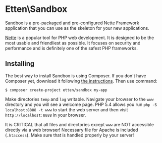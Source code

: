 # Etten\Sandbox

Sandbox is a pre-packaged and pre-configured Nette Framework application
that you can use as the skeleton for your new applications.

[Nette](https://nette.org) is a popular tool for PHP web development.
It is designed to be the most usable and friendliest as possible. It focuses
on security and performance and is definitely one of the safest PHP frameworks.


## Installing

The best way to install Sandbox is using Composer. If you don't have Composer yet, download
it following [the instructions](https://doc.nette.org/composer). Then use command:

`$ composer create-project etten/sandbox my-app`

Make directories `temp` and `log` writable. Navigate your browser
to the `www` directory and you will see a welcome page. PHP 5.4 allows
you run `php -S localhost:8888 -t www` to start the web server and
then visit `http://localhost:8888` in your browser.

It is CRITICAL that all files and directories except `www` are NOT accessible
directly via a web browser! Necessary file for Apache is included (`.htaccess`).
Make sure that is handled properly by your server!
